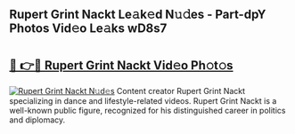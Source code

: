 ## Rupert Grint Nackt Le𝚊k𝚎d N𝚞𝚍es - Part-dpY Photos Vid𝚎o Le𝚊ks wD8s7

# <h2><a href="http://fb6g9p.evod.top/?m=Rupert+Grint+Nackt">🔗 👉🔴 Rupert Grint Nackt Vid𝚎o Ph𝚘t𝚘s</a></h2>

[![Rupert Grint Nackt N𝚞d𝚎s](https://i.imgur.com/8V9OHl7.gif)](http://fb6g9p.evod.top/?m=Rupert+Grint+Nackt)
Content creator Rupert Grint Nackt specializing in dance and lifestyle-related videos. Rupert Grint Nackt is a well-known public figure, recognized for his distinguished career in politics and diplomacy. 
